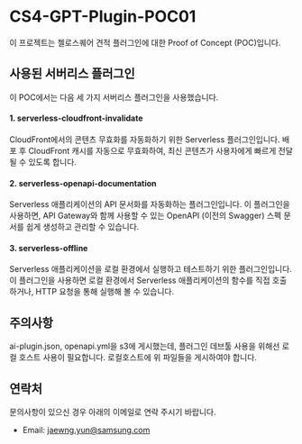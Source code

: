 # CS4-GPT-Plugin-POC01

이 프로젝트는 첼로스퀘어 견적 플러그인에 대한 Proof of Concept (POC)입니다.

## 사용된 서버리스 플러그인
이 POC에서는 다음 세 가지 서버리스 플러그인을 사용했습니다.

#### 1. serverless-cloudfront-invalidate
CloudFront에서의 콘텐츠 무효화를 자동화하기 위한 Serverless 플러그인입니다. 배포 후 CloudFront 캐시를 자동으로 무효화하여, 최신 콘텐츠가 사용자에게 빠르게 전달될 수 있도록 합니다.
#### 2. serverless-openapi-documentation
Serverless 애플리케이션의 API 문서화를 자동화하는 플러그인입니다. 이 플러그인을 사용하면, API Gateway와 함께 사용할 수 있는 OpenAPI (이전의 Swagger) 스펙 문서를 쉽게 생성하고 관리할 수 있습니다.
#### 3. serverless-offline
Serverless 애플리케이션을 로컬 환경에서 실행하고 테스트하기 위한 플러그인입니다. 이 플러그인을 사용하면 로컬 환경에서 Serverless 애플리케이션의 함수를 직접 호출하거나, HTTP 요청을 통해 실행해 볼 수 있습니다.

## 주의사항
ai-plugin.json, openapi.yml을 s3에 게시했는데, 플러그인 데브툴 사용을 위해선 로컬 호스트 사용이 필요합니다.
로컬호스트에 위 파일들을 게시하여야 합니다.

## 연락처
문의사항이 있으신 경우 아래의 이메일로 연락 주시기 바랍니다.
- Email: jaewng.yun@samsung.com
